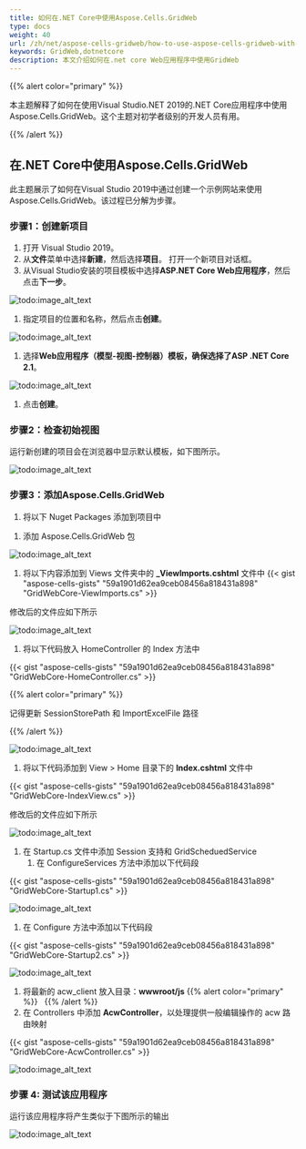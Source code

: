 ```yaml
---
title: 如何在.NET Core中使用Aspose.Cells.GridWeb
type: docs
weight: 40
url: /zh/net/aspose-cells-gridweb/how-to-use-aspose-cells-gridweb-with-net-core/
keywords: GridWeb,dotnetcore
description: 本文介绍如何在.net core Web应用程序中使用GridWeb
---
```


{{% alert color="primary" %}} 

本主题解释了如何在使用Visual Studio.NET 2019的.NET Core应用程序中使用Aspose.Cells.GridWeb。这个主题对初学者级别的开发人员有用。

{{% /alert %}} 
## **在.NET Core中使用Aspose.Cells.GridWeb**
此主题展示了如何在Visual Studio 2019中通过创建一个示例网站来使用Aspose.Cells.GridWeb。该过程已分解为步骤。
### **步骤1：创建新项目**
1. 打开 Visual Studio 2019。
1. 从**文件**菜单中选择**新建**，然后选择**项目**。
   打开一个新项目对话框。
1. 从Visual Studio安装的项目模板中选择**ASP.NET Core Web应用程序**，然后点击**下一步**。

![todo:image_alt_text](how-to-use-aspose-cells-gridweb-with-net-core_1.jpg)

1. 指定项目的位置和名称，然后点击**创建**。

![todo:image_alt_text](how-to-use-aspose-cells-gridweb-with-net-core_2.jpg)

1. 选择**Web应用程序（模型-视图-控制器）**模板，确保选择了**ASP .NET Core 2.1**。 

![todo:image_alt_text](how-to-use-aspose-cells-gridweb-with-net-core_3.jpg)

1. 点击**创建**。
### **步骤2：检查初始视图**
运行新创建的项目会在浏览器中显示默认模板，如下图所示。



![todo:image_alt_text](how-to-use-aspose-cells-gridweb-with-net-core_4.jpg)
### **步骤3：添加Aspose.Cells.GridWeb**
1. 将以下 Nuget Packages 添加到项目中

<PackageReference Include="Microsoft.AspNetCore.App" />
<PackageReference Include="Microsoft.AspNetCore.Razor.Design" Version="2.1.2" PrivateAssets="All" />
<PackageReference Include="Newtonsoft.Json" Version="12.0.3" />
<PackageReference Include="System.Drawing.Common" Version="4.7.0" />
<PackageReference Include="System.Text.Encoding.CodePages" Version="4.7.0" />

1. 添加 Aspose.Cells.GridWeb 包

![todo:image_alt_text](how-to-use-aspose-cells-gridweb-with-net-core_5.jpg)

1. 将以下内容添加到 Views 文件夹中的 **_ViewImports.cshtml** 文件中
{{< gist "aspose-cells-gists" "59a1901d62ea9ceb08456a818431a898" "GridWebCore-ViewImports.cs" >}}

修改后的文件应如下所示

![todo:image_alt_text](how-to-use-aspose-cells-gridweb-with-net-core_6.jpg)

1. 将以下代码放入 HomeController 的 Index 方法中

{{< gist "aspose-cells-gists" "59a1901d62ea9ceb08456a818431a898" "GridWebCore-HomeController.cs" >}}

{{% alert color="primary" %}} 

记得更新 SessionStorePath 和 ImportExcelFile 路径

{{% /alert %}} 

![todo:image_alt_text](how-to-use-aspose-cells-gridweb-with-net-core_7.jpg)

1. 将以下代码添加到 View > Home 目录下的 **Index.cshtml** 文件中

{{< gist "aspose-cells-gists" "59a1901d62ea9ceb08456a818431a898" "GridWebCore-IndexView.cs" >}}

修改后的文件应如下所示

![todo:image_alt_text](how-to-use-aspose-cells-gridweb-with-net-core_8.jpg)

1. 在 Startup.cs 文件中添加 Session 支持和 GridScheduedService
   1. 在 ConfigureServices 方法中添加以下代码段

{{< gist "aspose-cells-gists" "59a1901d62ea9ceb08456a818431a898" "GridWebCore-Startup1.cs" >}}

![todo:image_alt_text](how-to-use-aspose-cells-gridweb-with-net-core_9.jpg)

1. 在 Configure 方法中添加以下代码段

{{< gist "aspose-cells-gists" "59a1901d62ea9ceb08456a818431a898" "GridWebCore-Startup2.cs" >}}

![todo:image_alt_text](how-to-use-aspose-cells-gridweb-with-net-core_10.jpg)

1. 将最新的 acw_client 放入目录：**wwwroot/js** {{% alert color="primary" %}}   {{% /alert %}}
1. 在 Controllers 中添加 **AcwController**，以处理提供一般编辑操作的 acw 路由映射

{{< gist "aspose-cells-gists" "59a1901d62ea9ceb08456a818431a898" "GridWebCore-AcwController.cs" >}}

![todo:image_alt_text](how-to-use-aspose-cells-gridweb-with-net-core_11.jpg)
### **步骤 4: 测试该应用程序**
运行该应用程序将产生类似于下图所示的输出

![todo:image_alt_text](how-to-use-aspose-cells-gridweb-with-net-core_12.jpg)
